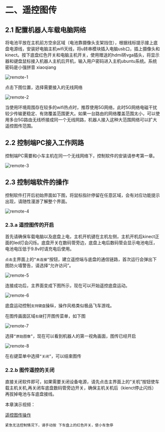 # <a href="#" id="start"></a>二、遥控图传

## <a href="#" id="config"></a>2.1 配置机器人车载电脑网络

将电池平放在主机前方空余区域（电池靠摄像头支架挡住），根据线标提示接上底盘电源线，安装好电脑主机wifi天线，将u转串模块插入电脑usb口，插上摄像头和kinect。按下底盘红色开关和电脑主机开关，使用赠送的hdmi转vga插头，将显示器和键盘鼠标接入机器人主机后开机，输入用户密码进入主机ubuntu系统。系统密码是小强拼音 xiaoqiang

![remote-1](/images/remote-1.png)

点击下图位置，选择需要接入的无线网络

![remote-2](/images/remote-2.png)

当使用环境周围存在较多的wifi热点时，推荐使用5G网络，此时5G网络电磁干扰较少传输更稳定、有效覆盖范围更大。如果一台路由的网络覆盖范围太小，可以使用多台5G路由无线桥接成同一个无线网路，机器人接入这种大范围网络可以扩大遥控图传范围。

## <a href="#" id="network"></a>2.2 控制端PC接入工作网路

控制端PC需要和小车主机在同一个无线网络下，控制软件的安装请参考第一章。

![remote-3](/images/remote-3.jpg)

## <a href="#" id="control"></a>2.3 控制端软件的操作

控制软件打开后初始界面如下图，将鼠标指针停留在任意区域，会有对应功能提示出现，请随性漫游了解整个界面。

![remote-4](/images/remote-4.png)

### <a href="#" id="open"></a>2.3.a 遥控图传的开启

首先请确保车载电脑以及底盘上电，主机开机键在主机左侧，主机开机后kinect正面的led灯会闪烁。底盘开关在数码管旁边，底盘上电后数码管会显示电池电压，电池电压低于9.8v时请充电后使用。

`点击`主界面上的`“未连接”`按钮，建立遥控端与底盘的通信链路，首次运行会弹出下图防火墙警告，请选择“允许访问”。

![remote-5](/images/remote-5.png)

连接成功后，主界面变成下图所示，现在可以开始遥控底盘运动。

![remote-6](/images/remote-6.png)

底盘运动控制`支持键盘`操纵，操作风格类似极品飞车游戏。

在图传画面区域`右键`打开图传菜单，如下图

![remote-7](/images/remote-7.png)

选择`“原始图像”`，现在可以看到机器人的第一视角画面，图传已经开启

![remote-8](/images/remote-8.png)

在右键菜单中选择`“关闭”`，可以结束图传

### <a href="#" id="close"></a>2.2.b 图传遥控的关闭

直接关闭软件即可，如果需要关闭设备电源，请先点击主界面上的“关机”按钮使车载主机关机,再关闭车底盘数码管旁边开关，确保主机关机后（kienct停止闪烁）再拔掉电池与车底盘接线。

本章演示视频：

[遥控图传操作](http://139.199.64.153/media/docs/nav/videos/remote.mp4)

`紧急无法控制情况下，请手动按 下车盘上的红色开关，使小车急停`
